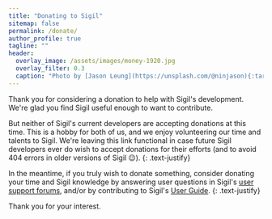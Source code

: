 ```yaml
---
title: "Donating to Sigil"
sitemap: false
permalink: /donate/
author_profile: true
tagline: ""
header:
  overlay_image: /assets/images/money-1920.jpg
  overlay_filter: 0.3
  caption: "Photo by [Jason Leung](https://unsplash.com/@ninjason){:target="_blank"} on [**Unsplash**](https://unsplash.com){:target="_blank"}"
---
```


Thank you for considering a donation to help with Sigil's development. We're glad you find Sigil useful enough to want to contribute.

But neither of Sigil's current developers are accepting donations at this time. This is a hobby for both of us, and we enjoy volunteering our time and talents to Sigil. We're leaving this link functional in case future Sigil developers ever do wish to accept donations for their efforts (and to avoid 404 errors in older versions of Sigil :wink:).
{: .text-justify}

In the meantime, if you truly wish to donate something, consider donating your time and Sigil knowledge by answering user questions in Sigil's [user support forums](/sigil/support/), and/or by contributing to Sigil's [User Guide](/sigil/guide/).
{: .text-justify}

Thank you for your interest.
